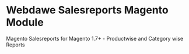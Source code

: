 # Webdawe Salesreports Magento Module
Magento Salesreports for Magento 1.7+ - Productwise and Category wise Reports
